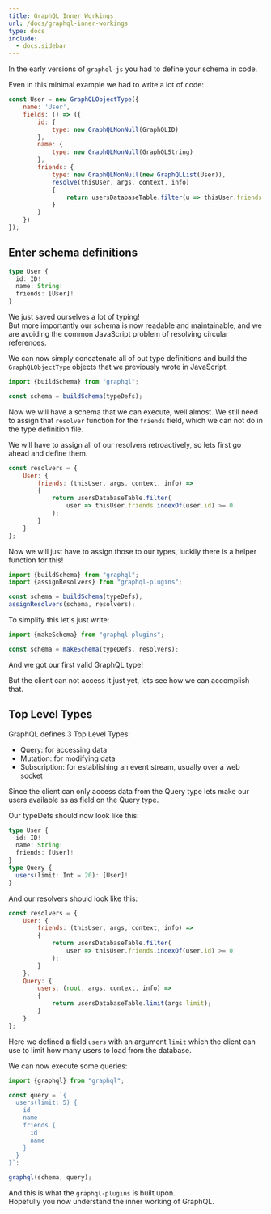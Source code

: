 ```yaml
---
title: GraphQL Inner Workings
url: /docs/graphql-inner-workings
type: docs
include:
  - docs.sidebar
---
```


In the early versions of `graphql-js` you had to define your schema in code.

Even in this minimal example we had to write a lot of code:

```javascript
const User = new GraphQLObjectType({
    name: 'User',
    fields: () => ({
        id: {
            type: new GraphQLNonNull(GraphQLID)
        },
        name: {
            type: new GraphQLNonNull(GraphQLString)
        },
        friends: {
            type: new GraphQLNonNull(new GraphQLList(User)),
            resolve(thisUser, args, context, info)
            {
                return usersDatabaseTable.filter(u => thisUser.friends.indexOf(u.id) >= 0);
            }
        }
    })
});
```

## Enter schema definitions

```ts
type User {
  id: ID!
  name: String!
  friends: [User]!
}
```

We just saved ourselves a lot of typing!  
But more importantly our schema is now readable and maintainable,
and we are avoiding the common JavaScript problem of resolving circular references.

We can now simply concatenate all of out type definitions
and build the `GraphQLObjectType` objects that we previously wrote in JavaScript.

```javascript
import {buildSchema} from "graphql";

const schema = buildSchema(typeDefs);
```

Now we will have a schema that we can execute, well almost.
We still need to assign that `resolver` function for the `friends` field,
which we can not do in the type definition file.

We will have to assign all of our resolvers retroactively,
so lets first go ahead and define them.

```javascript
const resolvers = {
    User: {
        friends: (thisUser, args, context, info) =>
        {
            return usersDatabaseTable.filter(
                user => thisUser.friends.indexOf(user.id) >= 0
            );
        }
    }
};
```

Now we will just have to assign those to our types,
luckily there is a helper function for this!

```javascript
import {buildSchema} from "graphql";
import {assignResolvers} from "graphql-plugins";

const schema = buildSchema(typeDefs);
assignResolvers(schema, resolvers);
```

To simplify this let's just write:

```javascript
import {makeSchema} from "graphql-plugins";

const schema = makeSchema(typeDefs, resolvers);
```

And we got our first valid GraphQL type!

But the client can not access it just yet,
lets see how we can accomplish that.

## Top Level Types

GraphQL defines 3 Top Level Types:
- Query: for accessing data
- Mutation: for modifying data
- Subscription: for establishing an event stream, usually over a web socket

Since the client can only access data from the Query type
lets make our users available as as field on the Query type.

Our typeDefs should now look like this:

```ts
type User {
  id: ID!
  name: String!
  friends: [User]!
}
type Query {
  users(limit: Int = 20): [User]!
}
```

And our resolvers should look like this:

```javascript
const resolvers = {
    User: {
        friends: (thisUser, args, context, info) =>
        {
            return usersDatabaseTable.filter(
                user => thisUser.friends.indexOf(user.id) >= 0
            );
        }
    },
    Query: {
        users: (root, args, context, info) =>
        {
            return usersDatabaseTable.limit(args.limit);
        }
    }
};
```

Here we defined a field `users` with an argument `limit`
which the client can use to limit how many users to load from the database.

We can now execute some queries:

```javascript
import {graphql} from "graphql";

const query = `{
  users(limit: 5) {
    id
    name
    friends {
      id
      name
    }
  }
}`;

graphql(schema, query);
```

And this is what the `graphql-plugins` is built upon.  
Hopefully you now understand the inner working of GraphQL.
